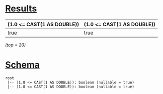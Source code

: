 # [Results](#tab/results)

|(1.0 <= CAST(1 AS DOUBLE))|(1.0 <= CAST(1 AS DOUBLE))|
|--------------------------|--------------------------|
|true                      |true                      |

_(top = 20)_

# [Schema](#tab/schema)

```shell
root
 |-- (1.0 <= CAST(1 AS DOUBLE)): boolean (nullable = true)
 |-- (1.0 <= CAST(1 AS DOUBLE)): boolean (nullable = true)

```
